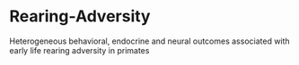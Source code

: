 # Rearing-Adversity
Heterogeneous behavioral, endocrine and neural outcomes associated with early life rearing adversity in primates
